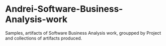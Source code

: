 # Andrei-Software-Business-Analysis-work
Samples, artifacts of Software Business Analysis work, groupped by Project and collections of artifacts produced.
